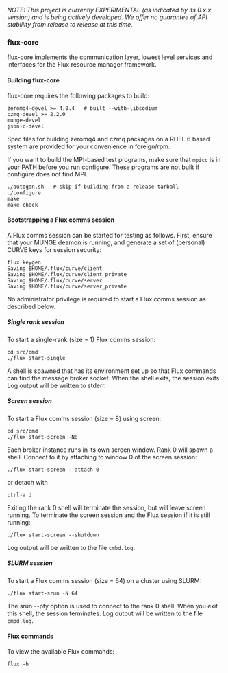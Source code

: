 _NOTE: This project is currently EXPERIMENTAL (as indicated by its
0.x.x version) and is being actively developed.  We offer no guarantee
of API stablility from release to release at this time._

### flux-core

flux-core implements the communication layer, lowest level
services and interfaces for the Flux resource manager framework.

#### Building flux-core

flux-core requires the following packages to build:
```
zeromq4-devel >= 4.0.4   # built --with-libsodium
czmq-devel >= 2.2.0
munge-devel
json-c-devel
```
Spec files for building zeromq4 and czmq packages on a RHEL 6 based
system are provided for your convenience in foreign/rpm.

If you want to build the MPI-based test programs, make sure that
`mpicc` is in your PATH before you run configure.  These programs are
not built if configure does not find MPI.

```
./autogen.sh   # skip if building from a release tarball
./configure
make
make check
```
#### Bootstrapping a Flux comms session

A Flux comms session can be started for testing as follows.
First, ensure that your MUNGE deamon is running, and
generate a set of (personal) CURVE keys for session security:
```
flux keygen
Saving $HOME/.flux/curve/client
Saving $HOME/.flux/curve/client_private
Saving $HOME/.flux/curve/server
Saving $HOME/.flux/curve/server_private
```
No administrator privilege is required to start a Flux comms
session as described below.

##### Single rank session

To start a single-rank (size = 1) Flux comms session:
```
cd src/cmd
./flux start-single
```
A shell is spawned that has its environment set up so that Flux
commands can find the message broker socket.  When the shell exits,
the session exits.  Log output will be written to stderr.

##### Screen session

To start a Flux comms session (size = 8) using screen:
```
cd src/cmd
./flux start-screen -N8
```
Each broker instance runs in its own screen window.
Rank 0 will spawn a shell.   Connect to it by attaching
to window 0 of the screen session:
```
./flux start-screen --attach 0
```
or detach with
```
ctrl-a d
```
Exiting the rank 0 shell will terminate the session, but will
leave screen running.  To terminate the screen session and the Flux
session if it is still running:
```
./flux start-screen --shutdown
```
Log output will be written to the file `cmbd.log`.

##### SLURM session

To start a Flux comms session (size = 64) on a cluster using SLURM:
```
./flux start-srun -N 64
```
The srun --pty option is used to connect to the rank 0 shell.
When you exit this shell, the session terminates.
Log output will be written to the file `cmbd.log`.

#### Flux commands

To view the available Flux commands:
```
flux -h
```
